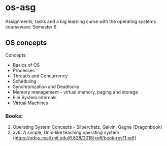 # os-asg
Assignments, tasks and a big learning curve with the operating systems courseware: Semester 6
## OS concepts
Concepts: 
- Basics of OS
- Processes
- Threads and Concurrency
- Scheduling
- Synchronization and Deadlocks
- Memory management - virtual memory, paging and storage
- File System Internals
- Virtual Machines

### Books:
1. Operating System Concepts - Silberchatz, Galvin, Gagne (Dragonbook)
2. xv6: A simple, Unix-like teaching operating system (https://pdos.csail.mit.edu/6.828/2018/xv6/book-rev11.pdf)

